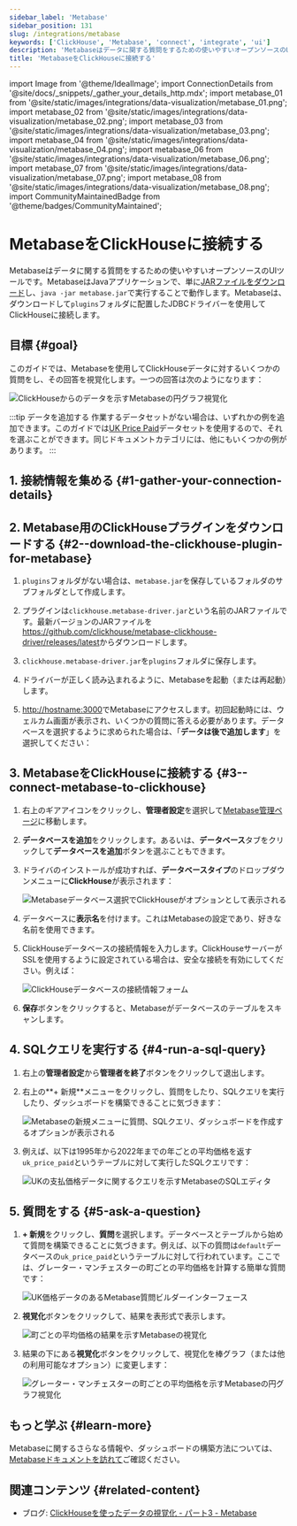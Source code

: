```yaml
---
sidebar_label: 'Metabase'
sidebar_position: 131
slug: /integrations/metabase
keywords: ['ClickHouse', 'Metabase', 'connect', 'integrate', 'ui']
description: 'Metabaseはデータに関する質問をするための使いやすいオープンソースのUIツールです。'
title: 'MetabaseをClickHouseに接続する'
---
```


import Image from '@theme/IdealImage';
import ConnectionDetails from '@site/docs/_snippets/_gather_your_details_http.mdx';
import metabase_01 from '@site/static/images/integrations/data-visualization/metabase_01.png';
import metabase_02 from '@site/static/images/integrations/data-visualization/metabase_02.png';
import metabase_03 from '@site/static/images/integrations/data-visualization/metabase_03.png';
import metabase_04 from '@site/static/images/integrations/data-visualization/metabase_04.png';
import metabase_06 from '@site/static/images/integrations/data-visualization/metabase_06.png';
import metabase_07 from '@site/static/images/integrations/data-visualization/metabase_07.png';
import metabase_08 from '@site/static/images/integrations/data-visualization/metabase_08.png';
import CommunityMaintainedBadge from '@theme/badges/CommunityMaintained';


# MetabaseをClickHouseに接続する

<CommunityMaintainedBadge/>

Metabaseはデータに関する質問をするための使いやすいオープンソースのUIツールです。MetabaseはJavaアプリケーションで、単に<a href="https://www.metabase.com/start/oss/jar" target="_blank">JARファイルをダウンロード</a>し、`java -jar metabase.jar`で実行することで動作します。Metabaseは、ダウンロードして`plugins`フォルダに配置したJDBCドライバーを使用してClickHouseに接続します。

## 目標 {#goal}

このガイドでは、Metabaseを使用してClickHouseデータに対するいくつかの質問をし、その回答を視覚化します。一つの回答は次のようになります：

  <Image size="md" img={metabase_08} alt="ClickHouseからのデータを示すMetabaseの円グラフ視覚化" border />
<p/>

:::tip データを追加する
作業するデータセットがない場合は、いずれかの例を追加できます。このガイドでは[UK Price Paid](/getting-started/example-datasets/uk-price-paid.md)データセットを使用するので、それを選ぶことができます。同じドキュメントカテゴリには、他にもいくつかの例があります。
:::

## 1. 接続情報を集める {#1-gather-your-connection-details}
<ConnectionDetails />

## 2. Metabase用のClickHouseプラグインをダウンロードする {#2--download-the-clickhouse-plugin-for-metabase}

1. `plugins`フォルダがない場合は、`metabase.jar`を保存しているフォルダのサブフォルダとして作成します。

2. プラグインは`clickhouse.metabase-driver.jar`という名前のJARファイルです。最新バージョンのJARファイルを<a href="https://github.com/clickhouse/metabase-clickhouse-driver/release" target="_blank">https://github.com/clickhouse/metabase-clickhouse-driver/releases/latest</a>からダウンロードします。

3. `clickhouse.metabase-driver.jar`を`plugins`フォルダに保存します。

4. ドライバーが正しく読み込まれるように、Metabaseを起動（または再起動）します。

5. <a href="http://localhost:3000/" target="_blank">http://hostname:3000</a>でMetabaseにアクセスします。初回起動時には、ウェルカム画面が表示され、いくつかの質問に答える必要があります。データベースを選択するように求められた場合は、「**データは後で追加します**」を選択してください：

## 3. MetabaseをClickHouseに接続する {#3--connect-metabase-to-clickhouse}

1. 右上のギアアイコンをクリックし、**管理者設定**を選択して<a href="http://localhost:3000/admin/settings/setup" target="_blank">Metabase管理ページ</a>に移動します。

2. **データベースを追加**をクリックします。あるいは、**データベース**タブをクリックして**データベースを追加**ボタンを選ぶこともできます。

3. ドライバのインストールが成功すれば、**データベースタイプ**のドロップダウンメニューに**ClickHouse**が表示されます：

    <Image size="md" img={metabase_01} alt="Metabaseデータベース選択でClickHouseがオプションとして表示される" border />

4. データベースに**表示名**を付けます。これはMetabaseの設定であり、好きな名前を使用できます。

5. ClickHouseデータベースの接続情報を入力します。ClickHouseサーバーがSSLを使用するように設定されている場合は、安全な接続を有効にしてください。例えば：

    <Image size="md" img={metabase_02} alt="ClickHouseデータベースの接続情報フォーム" border />

6. **保存**ボタンをクリックすると、Metabaseがデータベースのテーブルをスキャンします。

## 4. SQLクエリを実行する {#4-run-a-sql-query}

1. 右上の**管理者設定**から**管理者を終了**ボタンをクリックして退出します。

2. 右上の**+ 新規**メニューをクリックし、質問をしたり、SQLクエリを実行したり、ダッシュボードを構築できることに気づきます：

    <Image size="sm" img={metabase_03} alt="Metabaseの新規メニューに質問、SQLクエリ、ダッシュボードを作成するオプションが表示される" border />

3. 例えば、以下は1995年から2022年までの年ごとの平均価格を返す`uk_price_paid`というテーブルに対して実行したSQLクエリです：

    <Image size="md" img={metabase_04} alt="UKの支払価格データに関するクエリを示すMetabaseのSQLエディタ" border />

## 5. 質問をする {#5-ask-a-question}

1. **+ 新規**をクリックし、**質問**を選択します。データベースとテーブルから始めて質問を構築できることに気づきます。例えば、以下の質問は`default`データベースの`uk_price_paid`というテーブルに対して行われています。ここでは、グレーター・マンチェスターの町ごとの平均価格を計算する簡単な質問です：

    <Image size="md" img={metabase_06} alt="UK価格データのあるMetabase質問ビルダーインターフェース" border />

2. **視覚化**ボタンをクリックして、結果を表形式で表示します。

    <Image size="md" img={metabase_07} alt="町ごとの平均価格の結果を示すMetabaseの視覚化" border />

3. 結果の下にある**視覚化**ボタンをクリックして、視覚化を棒グラフ（または他の利用可能なオプション）に変更します：

    <Image size="md" img={metabase_08} alt="グレーター・マンチェスターの町ごとの平均価格を示すMetabaseの円グラフ視覚化" border />

## もっと学ぶ {#learn-more}

Metabaseに関するさらなる情報や、ダッシュボードの構築方法については、<a href="https://www.metabase.com/docs/latest/" target="_blank">Metabaseドキュメントを訪れて</a>ご確認ください。

## 関連コンテンツ {#related-content}

- ブログ: [ClickHouseを使ったデータの視覚化 - パート3 - Metabase](https://clickhouse.com/blog/visualizing-data-with-metabase)
